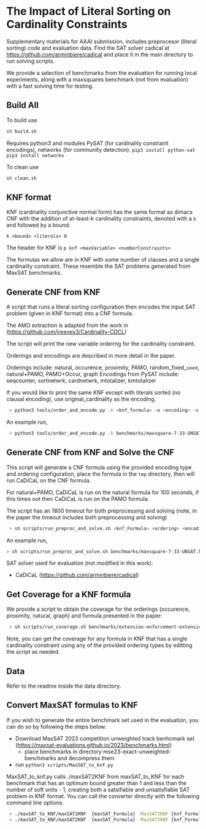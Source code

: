 # The Impact of Literal Sorting on Cardinality Constraints

Supplementary materials for AAAI submission, includes preprocesor (literal sorting) code and evaluation data. Find the SAT solver cadical at https://github.com/arminbiere/cadical and place it in the main directory to run solving scripts. 

We provide a selection of benchmarks from the evaluation for running local experiments, along with a maxsquares benchmark (not from evaluation) with a fast solving time for testing.

## Build All

To build use

```bash
sh build.sh
```

Requires python3 and modules PySAT (for cardinality constraint encodings), networkx (for community detection).
`pip3 install python-sat`
`pip3 install networkx`

To clean use

```bash
sh clean.sh
```

## KNF format

KNF (cardinality conjunctive normal form) has the same format as dimacs CNF with the addition of at-least-k cardinality constraints, denoted with a `k` and followed by a bound:

`k <bound> <literals> 0`

The header for KNF is `p knf <maxVariable> <numberConstraints>`

The formulas we allow are in KNF with some number of clauses and a single cardinality constraint. These resemble the SAT problems generated from MaxSAT benchmarks.

## Generate CNF from KNF

A script that runs a literal sorting configuration then encodes the input SAT problem (given in KNF format) into a CNF formula.

The AMO extraction is adapted from the work in (https://github.com/jreeves3/Cardinality-CDCL)

The script will print the new variable ordeirng for the cardinality constraint.

Orderings and encodings are described in more detail in the paper.

Orderings include: natural, occurence, proximity, PAMO, random_fixed_`seed`, natural+PAMO, PAMO+Occur, graph
Encodings from PySAT include: seqcounter, sortnetwrk, cardnetwrk, mtotalizer, kmtotalizer

If you would like to print the same KNF except with literals sorted (no clausal encoding), use original_cardinality as the encoding.

```bash
 > python3 tools/order_and_encode.py -k <knf_formula> -e <encoding> -v <ordering> -c <output_cnf_Formula> -q <ordering>
 ```

An example run,
```bash
 > python3 tools/order_and_encode.py -k benchmarks/maxsquare-7-33-UNSAT.knf -e kmtotalizer -v PAMO -c tmp/maxsquare_kmtotalizer_PAMO.cnf -q tmp/maxsquare_kmtotalizer_PAMO.ord
 ```


## Generate CNF from KNF and Solve the CNF

This script will generate a CNF formula using the provided encoding type and ordering configuration, place the formula in the `tmp` directory, then will run CaDiCaL on the CNF formula.

For natural+PAMO, CaDiCaL is run on the natural formula for 100 seconds, if this times out then CaDiCaL is run on the PAMO formula.

The script has an 1800 timeout for both preprocessing and solving (note, in the paper the timeout includes both preprocessing and solving)

```bash
 > sh scripts/run_preproc_and_solve.sh <knf_Formula> <ordering> <encoding>
 ```

An example run,
 ```bash
 > sh scripts/run_preproc_and_solve.sh benchmarks/maxsquare-7-33-UNSAT.knf PAMO kmtotalizer 
 ```

SAT solver used for evaluation (not modified in this work):
* CaDiCaL (https://github.com/arminbiere/cadical)

## Get Coverage for a KNF formula

We provide a script to obtain the coverage for the orderings (occurence, proximity, natural, graph) and formula presented in the paper:

```bash
 > sh scripts/run_coverage.sh benchmarks/extension-enforcement-extension-enforcement_strict_com_100_0.05_4_20_3-unsat.knf
```

Note, you can get the coverage for any formula in KNF that has a single cardinality constraint using any of the provided ordering types by editting the script as needed.

## Data

Refer to the readme inside the data directory.

## Convert MaxSAT formulas to KNF

If you wish to generate the entire benchmark set used in the evaluation, you can do so by following the steps below:

- Download MaxSAT 2023 competition unweighted track benhcmark set (https://maxsat-evaluations.github.io/2023/benchmarks.html)
  - place benchmarks in directory mse23-exact-unweighted-benchmarks and decompress them
- run `python3 scripts/MaxSAT_to_knf.py`

MaxSAT_to_knf.py calls ./maxSAT2KNF from maxSAT_to_KNF for each benchmark that has an optimum bound greater than 1 and less than the number of soft units - 1, creating both a satsifiable and unsatisfiable SAT problem in KNF format. You can call the converter directly with the following command line options.

```bash
 > ./maxSAT_to_KNF/maxSAT2KNF  {maxSAT_Formula} -MaxSAT2KNF {knf_Formula-sat} -add_bound {bound}
 > ./maxSAT_to_KNF/maxSAT2KNF  {maxSAT_Formula} -MaxSAT2KNF {knf_Formula-unsat} -add_bound {bound-1}
```